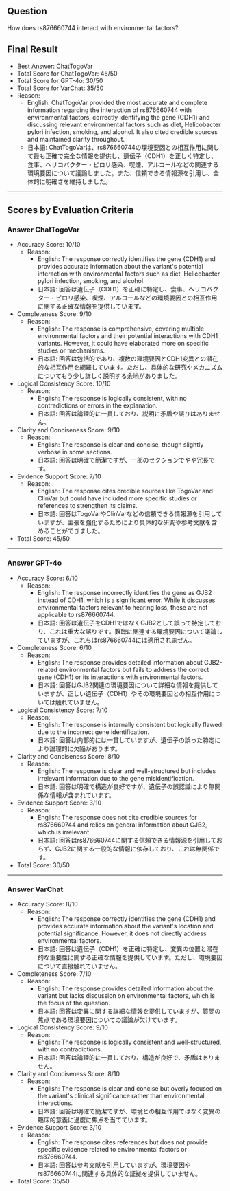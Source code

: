 ## Question

How does rs876660744 interact with environmental factors?

## Final Result

- Best Answer: ChatTogoVar
- Total Score for ChatTogoVar: 45/50
- Total Score for GPT-4o: 30/50
- Total Score for VarChat: 35/50
- Reason:
  - English: ChatTogoVar provided the most accurate and complete information regarding the interaction of rs876660744 with environmental factors, correctly identifying the gene (CDH1) and discussing relevant environmental factors such as diet, Helicobacter pylori infection, smoking, and alcohol. It also cited credible sources and maintained clarity throughout.
  - 日本語: ChatTogoVarは、rs876660744の環境要因との相互作用に関して最も正確で完全な情報を提供し、遺伝子（CDH1）を正しく特定し、食事、ヘリコバクター・ピロリ感染、喫煙、アルコールなどの関連する環境要因について議論しました。また、信頼できる情報源を引用し、全体的に明確さを維持しました。

---

## Scores by Evaluation Criteria

### Answer ChatTogoVar
- Accuracy Score: 10/10
  - Reason: 
    - English: The response correctly identifies the gene (CDH1) and provides accurate information about the variant's potential interaction with environmental factors such as diet, Helicobacter pylori infection, smoking, and alcohol.
    - 日本語: 回答は遺伝子（CDH1）を正確に特定し、食事、ヘリコバクター・ピロリ感染、喫煙、アルコールなどの環境要因との相互作用に関する正確な情報を提供しています。
- Completeness Score: 9/10
  - Reason: 
    - English: The response is comprehensive, covering multiple environmental factors and their potential interactions with CDH1 variants. However, it could have elaborated more on specific studies or mechanisms.
    - 日本語: 回答は包括的であり、複数の環境要因とCDH1変異との潜在的な相互作用を網羅しています。ただし、具体的な研究やメカニズムについてもう少し詳しく説明する余地がありました。
- Logical Consistency Score: 10/10
  - Reason: 
    - English: The response is logically consistent, with no contradictions or errors in the explanation.
    - 日本語: 回答は論理的に一貫しており、説明に矛盾や誤りはありません。
- Clarity and Conciseness Score: 9/10
  - Reason: 
    - English: The response is clear and concise, though slightly verbose in some sections.
    - 日本語: 回答は明確で簡潔ですが、一部のセクションでやや冗長です。
- Evidence Support Score: 7/10
  - Reason: 
    - English: The response cites credible sources like TogoVar and ClinVar but could have included more specific studies or references to strengthen its claims.
    - 日本語: 回答はTogoVarやClinVarなどの信頼できる情報源を引用していますが、主張を強化するためにより具体的な研究や参考文献を含めることができました。
- Total Score: 45/50

---

### Answer GPT-4o
- Accuracy Score: 6/10
  - Reason: 
    - English: The response incorrectly identifies the gene as GJB2 instead of CDH1, which is a significant error. While it discusses environmental factors relevant to hearing loss, these are not applicable to rs876660744.
    - 日本語: 回答は遺伝子をCDH1ではなくGJB2として誤って特定しており、これは重大な誤りです。難聴に関連する環境要因について議論していますが、これらはrs876660744には適用されません。
- Completeness Score: 6/10
  - Reason: 
    - English: The response provides detailed information about GJB2-related environmental factors but fails to address the correct gene (CDH1) or its interactions with environmental factors.
    - 日本語: 回答はGJB2関連の環境要因について詳細な情報を提供していますが、正しい遺伝子（CDH1）やその環境要因との相互作用については触れていません。
- Logical Consistency Score: 7/10
  - Reason: 
    - English: The response is internally consistent but logically flawed due to the incorrect gene identification.
    - 日本語: 回答は内部的には一貫していますが、遺伝子の誤った特定により論理的に欠陥があります。
- Clarity and Conciseness Score: 8/10
  - Reason: 
    - English: The response is clear and well-structured but includes irrelevant information due to the gene misidentification.
    - 日本語: 回答は明確で構造が良好ですが、遺伝子の誤認識により無関係な情報が含まれています。
- Evidence Support Score: 3/10
  - Reason: 
    - English: The response does not cite credible sources for rs876660744 and relies on general information about GJB2, which is irrelevant.
    - 日本語: 回答はrs876660744に関する信頼できる情報源を引用しておらず、GJB2に関する一般的な情報に依存しており、これは無関係です。
- Total Score: 30/50

---

### Answer VarChat
- Accuracy Score: 8/10
  - Reason: 
    - English: The response correctly identifies the gene (CDH1) and provides accurate information about the variant's location and potential significance. However, it does not directly address environmental factors.
    - 日本語: 回答は遺伝子（CDH1）を正確に特定し、変異の位置と潜在的な重要性に関する正確な情報を提供しています。ただし、環境要因について直接触れていません。
- Completeness Score: 7/10
  - Reason: 
    - English: The response provides detailed information about the variant but lacks discussion on environmental factors, which is the focus of the question.
    - 日本語: 回答は変異に関する詳細な情報を提供していますが、質問の焦点である環境要因についての議論が欠けています。
- Logical Consistency Score: 9/10
  - Reason: 
    - English: The response is logically consistent and well-structured, with no contradictions.
    - 日本語: 回答は論理的に一貫しており、構造が良好で、矛盾はありません。
- Clarity and Conciseness Score: 8/10
  - Reason: 
    - English: The response is clear and concise but overly focused on the variant's clinical significance rather than environmental interactions.
    - 日本語: 回答は明確で簡潔ですが、環境との相互作用ではなく変異の臨床的意義に過度に焦点を当てています。
- Evidence Support Score: 3/10
  - Reason: 
    - English: The response cites references but does not provide specific evidence related to environmental factors or rs876660744.
    - 日本語: 回答は参考文献を引用していますが、環境要因やrs876660744に関連する具体的な証拠を提供していません。
- Total Score: 35/50